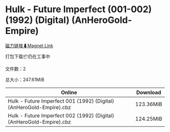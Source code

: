 # Hulk - Future Imperfect (001-002) (1992) (Digital) (AnHeroGold-Empire)

[磁力链接⬇Magnet Link](magnet:?xt=urn:btih:6c411d52cb289e4f6e7d1053e72681dfef997826&dn=Hulk%20-%20Future%20Imperfect%20%28001-002%29%20%281992%29%20%28Digital%29%20%28AnHeroGold-Empire%29)

打包下载📦仍在工事中

文件数：2

总大小：247.61MiB

Online | Download
--- | ---
Hulk - Future Imperfect 001 (1992) (Digital) (AnHeroGold-Empire).cbz | 123.36MiB
Hulk - Future Imperfect 002 (1992) (Digital) (AnHeroGold-Empire).cbz | 124.25MiB
